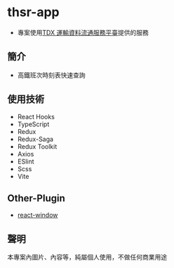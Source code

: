 # thsr-app

-   專案使用[TDX 運輸資料流通服務平臺](https://tdx.transportdata.tw/api-service/swagger)提供的服務

## 簡介

-   高鐵班次時刻表快速查詢

## 使用技術

-   React Hooks
-   TypeScript
-   Redux
-   Redux-Saga
-   Redux Toolkit
-   Axios
-   ESlint
-   Scss
-   Vite

## Other-Plugin

-   [react-window](https://github.com/bvaughn/react-window)

## 聲明

本專案內圖片、內容等，純屬個人使用，不做任何商業用途
